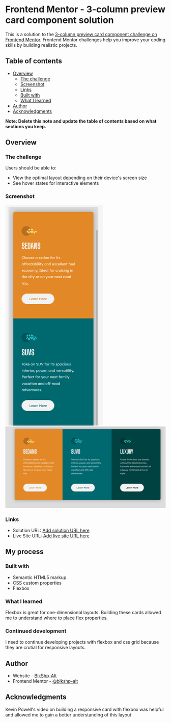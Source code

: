 # Frontend Mentor - 3-column preview card component solution

This is a solution to the [3-column preview card component challenge on Frontend Mentor](https://www.frontendmentor.io/challenges/3column-preview-card-component-pH92eAR2-). Frontend Mentor challenges help you improve your coding skills by building realistic projects. 

## Table of contents

- [Overview](#overview)
  - [The challenge](#the-challenge)
  - [Screenshot](#screenshot)
  - [Links](#links)
  - [Built with](#built-with)
  - [What I learned](#what-i-learned)
- [Author](#author)
- [Acknowledgments](#acknowledgments)

**Note: Delete this note and update the table of contents based on what sections you keep.**

## Overview

### The challenge

Users should be able to:

- View the optimal layout depending on their device's screen size
- See hover states for interactive elements

### Screenshot

![](./design/mobile.png)
![](./design/desktop.png)


### Links

- Solution URL: [Add solution URL here](https://your-solution-url.com)
- Live Site URL: [Add live site URL here](https://your-live-site-url.com)

## My process

### Built with

- Semantic HTML5 markup
- CSS custom properties
- Flexbox


### What I learned

Flexbox is great for one-dimensional layouts. Building these cards allowed me to understand where to place flex properties. 


### Continued development

I need to continue developing projects with flexbox and css grid because they are crutial for responsive layouts.


## Author

- Website - [BlkShp-Alt](https://www.your-site.com)
- Frontend Mentor - [@blkshp-alt](https://www.frontendmentor.io/profile/blkshp-alt)



## Acknowledgments

Kevin Powell's video on building a responsive card with flexbox was helpful and allowed me to gain a better understanding of this layout

